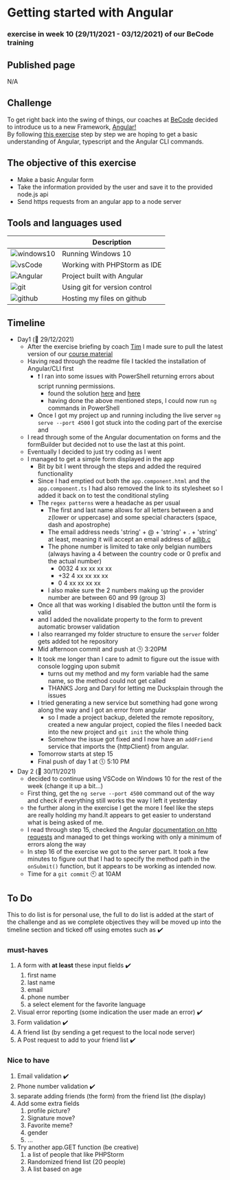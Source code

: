 # Getting started with Angular
### exercise in week 10 (29/11/2021 - 03/12/2021) of our BeCode training
## Published page
N/A
## Challenge
To get right back into the swing of things, our coaches at [BeCode](https://becode.org/) decided to introduce us to a new Framework, [Angular!](https://angular.io/)  
By following [this exercise](https://github.com/becodeorg/ANT-Lamarr-5.34/tree/main/2.The-Hill/angular/intro) step by step we are hoping to get a basic understanding of Angular, typescript and the Angular CLI commands.

## The objective of this exercise

* Make a basic Angular form
* Take the information provided by the user and save it to the provided node.js api
* Send https requests from an angular app to a node server

## Tools and languages used

|  | Description |
| ----------- | ----------- |
| ![windows10](angular-form\src\assets\README\windows10-logo.png) | Running Windows 10 |
| ![vsCode](angular-form\src\assets\README\vscode-logo.png) | Working with PHPStorm as IDE |
| ![Angular](angular-form\src\assets\README\Angular-logo.png) | Project built with Angular |
| ![git](angular-form\src\assets\README\git-logo.png) | Using git for version control |
| ![github](angular-form\src\assets\README\github-logo.png) | Hosting my files on github |

## Timeline
* Day1 (:date: 29/12/2021)
  * After the exercise briefing by coach [Tim](https://github.com/Timmeahj) I made sure to pull the latest version of our [course material](https://github.com/becodeorg/ANT-Lamarr-5.34)
  * Having read through the readme file I tackled the installation of Angular/CLI first
    * :exclamation: I ran into some issues with PowerShell returning errors about script running permissions.
      * found the solution [here](https://stackoverflow.com/questions/58032631/why-powershell-does-not-run-angular-commands) and [here](https://www.javatpoint.com/npm-clear-cache)
      * having done the above mentioned steps, I could now run `ng` commands in PowerShell
    * Once I got my project up and running including the live server `ng serve --port 4500` I got stuck into the coding part of the exercise and
  * I read through some of the Angular documentation on forms and the formBuilder but decided not to use the last at this point.
  * Eventually I decided to just try coding as I went
  * I managed to get a simple form displayed in the app
    * Bit by bit I went through the steps and added the required functionality
    * Since I had emptied out both the `app.component.html` and the `app.component.ts` I had also removed the link to its stylesheet so I added it back on to test the conditional styling
    * The `regex patterns` were a headache as per usual
      * The first and last name allows for all letters between a and z(lower or uppercase) and some special characters (space, dash and apostrophe)
      * The email address needs 'string' + @ + 'string' + . + 'string' at least, meaning it will accept an email address of a@b.c
      * The phone number is limited to take only belgian numbers (always having a 4 between the country code or 0 prefix and the actual number)
        * 0032 4 xx xx xx xx
        * +32 4 xx xx xx xx
        * 0 4 xx xx xx xx
      * I also make sure the 2 numbers making up the provider number are between 60 and 99 (group 3)
    * Once all that was working I disabled the button until the form is valid
    * and I added the novalidate property to the form to prevent automatic browser validation
    * I also rearranged my folder structure to ensure the `server` folder gets added tot he repository
    * Mid afternoon commit and push at :clock3: 3:20PM
    * It took me longer than I care to admit to figure out the issue with console logging upon submit
      * turns out my method and my form variable had the same name, so the method could not get called
      * THANKS Jorg and Daryl for letting me Ducksplain through the issues
    * I tried generating a new service but something had gone wrong along the way and I got an error from angular
      * so I made a project backup, deleted the remote repository, created a new angular project, copied the files I needed back into the new project and `git init` the whole thing
      * Somehow the issue got fixed and I now have an `addFriend` service that imports the {httpClient} from angular.
    * Tomorrow starts at step 15
    * Final push of day 1 at :clock5: 5:10 PM
* Day 2 (:date: 30/11/2021)
  *  decided to continue using VSCode on Windows 10 for the rest of the week (change it up a bit...)
  *  First thing, get the `ng serve --port 4500` command out of the way and check if everything still works the way I left it yesterday
  *  the further along in the exercise I get the more I feel like the steps are really holding my hand.It appears to get easier to understand what is being asked of me.
  *  I read through step 15, checked the Angular [documentation on http requests](https://angular.io/guide/http) and managed to get things working with only a minimum of errors along the way
  *  In step 16 of the exercise we got to the server part. It took a few minutes to figure out that I had to specify the method path in the `onSubmit()` function, but it appears to be working as intended now.
  *  Time for a `git commit` :clock10: at 10AM

## To Do
This to do list is for personal use, the full to do list is added at the start of the challenge and as we complete
objectives they will be moved up into the timeline section and ticked off using emotes such as :heavy_check_mark:

### must-haves
1. A form with **at least** these input fields :heavy_check_mark:
   1. first name
   2. last name
   3. email
   4. phone number
   5. a select element for the favorite language
2. Visual error reporting (some indication the user made an error) :heavy_check_mark:
3. Form validation :heavy_check_mark:
4. A friend list (by sending a get request to the local node server)
5. A Post request to add to your friend list :heavy_check_mark:

### Nice to have
1. Email validation :heavy_check_mark:
2. Phone number validation :heavy_check_mark:
3. separate adding friends (the form) from the friend list (the display)
4. Add some extra fields
   1. profile picture?
   2. Signature move?
   3. Favorite meme?
   4. gender
   5. ...
5. Try another app.GET function (be creative)
   1. a list of people that like PHPStorm
   2. Randomized friend list (20 people)
   3. A list based on age